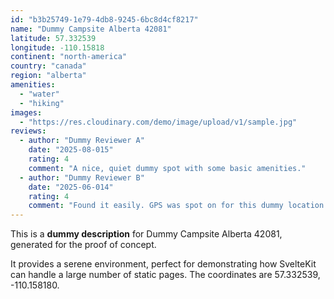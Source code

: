 ```yaml
---
id: "b3b25749-1e79-4db8-9245-6bc8d4cf8217"
name: "Dummy Campsite Alberta 42081"
latitude: 57.332539
longitude: -110.15818
continent: "north-america"
country: "canada"
region: "alberta"
amenities:
  - "water"
  - "hiking"
images:
  - "https://res.cloudinary.com/demo/image/upload/v1/sample.jpg"
reviews:
  - author: "Dummy Reviewer A"
    date: "2025-08-015"
    rating: 4
    comment: "A nice, quiet dummy spot with some basic amenities."
  - author: "Dummy Reviewer B"
    date: "2025-06-014"
    rating: 4
    comment: "Found it easily. GPS was spot on for this dummy location."
---
```


This is a **dummy description** for Dummy Campsite Alberta 42081, generated for the proof of concept.

It provides a serene environment, perfect for demonstrating how SvelteKit can handle a large number of static pages. The coordinates are 57.332539, -110.158180.
